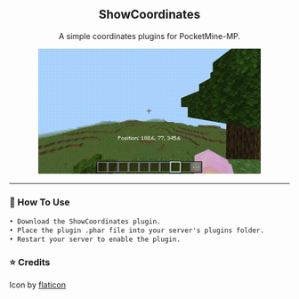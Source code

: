 <p align="center">
 <h2 align="center">ShowCoordinates</h2>
 <p align="center">A simple coordinates plugins for PocketMine-MP.</p>
</p>
<p align="center">
<img src="https://github.com/LuthMC/ShowCoordinates/blob/1ba5a08a09fd26742a0ab21fb55bf598cc9b6cb9/ShowCoordinates.gif" alt="" border="0">
</p>

---

### 📍 How To Use
```
• Download the ShowCoordinates plugin.
• Place the plugin .phar file into your server's plugins folder.
• Restart your server to enable the plugin.
```

### ⭐ Credits
Icon by [flaticon](https://www.flaticon.com)
